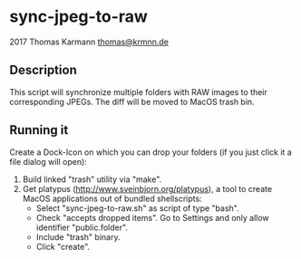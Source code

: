 # sync-jpeg-to-raw
2017 Thomas Karmann <thomas@krmnn.de>

## Description
This script will synchronize multiple folders with RAW images to their corresponding JPEGs. The diff will be moved to MacOS trash bin. 

## Running it
Create a Dock-Icon on which you can drop your folders (if you just click it a file dialog will open):

1. Build linked "trash" utility via "make".
2. Get platypus (http://www.sveinbjorn.org/platypus), a tool to create MacOS applications out of bundled shellscripts:
    - Select "sync-jpeg-to-raw.sh" as script of type "bash".
    - Check "accepts dropped items". Go to Settings and only allow identifier "public.folder".
    - Include "trash" binary. 
    - Click "create".
